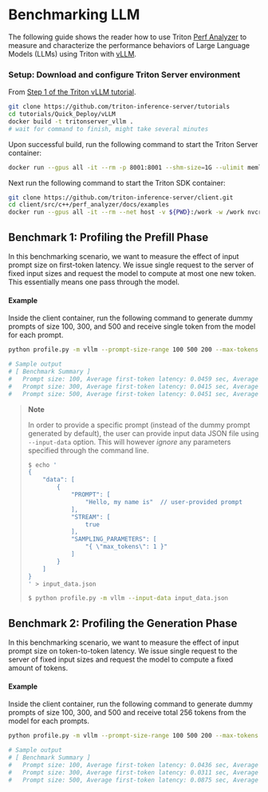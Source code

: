 <!--
Copyright (c) 2023, NVIDIA CORPORATION & AFFILIATES. All rights reserved.

Redistribution and use in source and binary forms, with or without
modification, are permitted provided that the following conditions
are met:
 * Redistributions of source code must retain the above copyright
   notice, this list of conditions and the following disclaimer.
 * Redistributions in binary form must reproduce the above copyright
   notice, this list of conditions and the following disclaimer in the
   documentation and/or other materials provided with the distribution.
 * Neither the name of NVIDIA CORPORATION nor the names of its
   contributors may be used to endorse or promote products derived
   from this software without specific prior written permission.

THIS SOFTWARE IS PROVIDED BY THE COPYRIGHT HOLDERS ``AS IS'' AND ANY
EXPRESS OR IMPLIED WARRANTIES, INCLUDING, BUT NOT LIMITED TO, THE
IMPLIED WARRANTIES OF MERCHANTABILITY AND FITNESS FOR A PARTICULAR
PURPOSE ARE DISCLAIMED.  IN NO EVENT SHALL THE COPYRIGHT OWNER OR
CONTRIBUTORS BE LIABLE FOR ANY DIRECT, INDIRECT, INCIDENTAL, SPECIAL,
EXEMPLARY, OR CONSEQUENTIAL DAMAGES (INCLUDING, BUT NOT LIMITED TO,
PROCUREMENT OF SUBSTITUTE GOODS OR SERVICES; LOSS OF USE, DATA, OR
PROFITS; OR BUSINESS INTERRUPTION) HOWEVER CAUSED AND ON ANY THEORY
OF LIABILITY, WHETHER IN CONTRACT, STRICT LIABILITY, OR TORT
(INCLUDING NEGLIGENCE OR OTHERWISE) ARISING IN ANY WAY OUT OF THE USE
OF THIS SOFTWARE, EVEN IF ADVISED OF THE POSSIBILITY OF SUCH DAMAGE.
-->

# Benchmarking LLM

The following guide shows the reader how to use Triton
[Perf Analyzer](https://github.com/triton-inference-server/client/tree/main/src/c%2B%2B/perf_analyzer)
to measure and characterize the performance behaviors of Large Language Models
(LLMs) using Triton with [vLLM](https://github.com/vllm-project/vllm).

### Setup: Download and configure Triton Server environment

From [Step 1 of the Triton vLLM tutorial](https://github.com/triton-inference-server/tutorials/blob/main/Quick_Deploy/vLLM/README.md#step-1-build-a-triton-container-image-with-vllm).

```bash
git clone https://github.com/triton-inference-server/tutorials
cd tutorials/Quick_Deploy/vLLM
docker build -t tritonserver_vllm .
# wait for command to finish, might take several minutes
```

Upon successful build, run the following command to start the Triton Server container:
```bash
docker run --gpus all -it --rm -p 8001:8001 --shm-size=1G --ulimit memlock=-1 --ulimit stack=67108864 -v ${PWD}:/work -w /work tritonserver_vllm tritonserver --model-store ./model_repository
```

Next run the following command to start the Triton SDK container:
```bash
git clone https://github.com/triton-inference-server/client.git
cd client/src/c++/perf_analyzer/docs/examples
docker run --gpus all -it --rm --net host -v ${PWD}:/work -w /work nvcr.io/nvidia/tritonserver:23.09-py3-sdk
```

## Benchmark 1: Profiling the Prefill Phase

In this benchmarking scenario, we want to measure the effect of input prompt
size on first-token latency. We issue single request to the server of fixed
input sizes and request the model to compute at most one new token. This
essentially means one pass through the model.

#### Example

Inside the client container, run the following command to generate dummy prompts
of size 100, 300, and 500 and receive single token from the model for each prompt.

```bash
python profile.py -m vllm --prompt-size-range 100 500 200 --max-tokens 1

# Sample output
# [ Benchmark Summary ]
#   Prompt size: 100, Average first-token latency: 0.0459 sec, Average token-token latency: 0.0007 sec
#   Prompt size: 300, Average first-token latency: 0.0415 sec, Average token-token latency: 0.0007 sec
#   Prompt size: 500, Average first-token latency: 0.0451 sec, Average token-token latency: 0.0006 sec
```

> **Note**
>
> In order to provide a specific prompt (instead of the dummy prompt generated by default),
> the user can provide input data JSON file using `--input-data` option.
> This will however *ignore* any parameters specified through the command line.
> ```bash
> $ echo '
> {
>     "data": [
>         {
>             "PROMPT": [
>                 "Hello, my name is"  // user-provided prompt
>             ],
>             "STREAM": [
>                 true
>             ],
>             "SAMPLING_PARAMETERS": [
>                 "{ \"max_tokens\": 1 }"
>             ]
>         }
>     ]
> }
> ' > input_data.json
>
> $ python profile.py -m vllm --input-data input_data.json
> ```


## Benchmark 2: Profiling the Generation Phase

In this benchmarking scenario, we want to measure the effect of input prompt
size on token-to-token latency. We issue single request to the server of fixed
input sizes and request the model to compute a fixed amount of tokens.

#### Example

Inside the client container, run the following command to generate dummy prompts
of size 100, 300, and 500 and receive total 256 tokens from the model for each prompts.

```bash
python profile.py -m vllm --prompt-size-range 100 500 200 --max-tokens 256 --ignore-eos

# Sample output
# [ Benchmark Summary ]
#   Prompt size: 100, Average first-token latency: 0.0436 sec, Average token-token latency: 0.0070 sec
#   Prompt size: 300, Average first-token latency: 0.0311 sec, Average token-token latency: 0.0071 sec
#   Prompt size: 500, Average first-token latency: 0.0875 sec, Average token-token latency: 0.0073 sec
```
